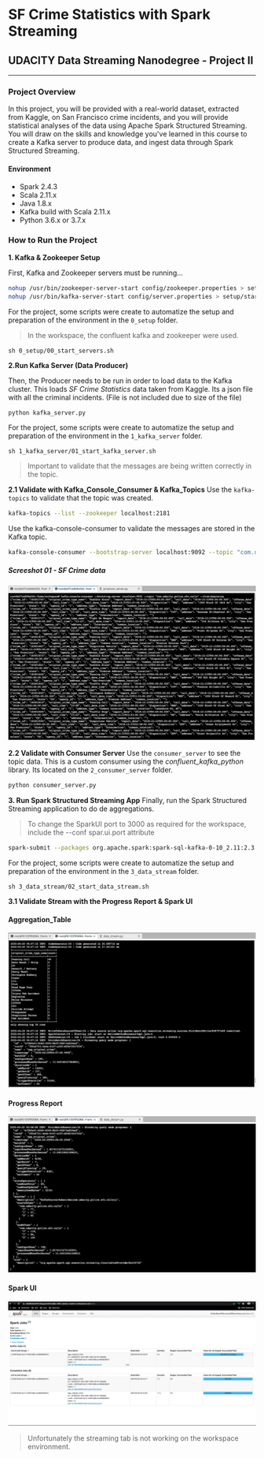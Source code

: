 # SF Crime Statistics with Spark Streaming
## UDACITY Data Streaming Nanodegree - Project II
---

### Project Overview
In this project, you will be provided with a real-world dataset, extracted from Kaggle, on San Francisco crime incidents, and you will provide statistical analyses of the data using Apache Spark Structured Streaming. You will draw on the skills and knowledge you've learned in this course to create a Kafka server to produce data, and ingest data through Spark Structured Streaming.

#### Environment
- Spark 2.4.3
- Scala 2.11.x
- Java 1.8.x
- Kafka build with Scala 2.11.x
- Python 3.6.x or 3.7.x

### How to Run the Project
__1. Kafka & Zookeeper Setup__

First, Kafka and Zookeeper servers must be running...
```sh
nohup /usr/bin/zookeeper-server-start config/zookeeper.properties > setup/startup_zk.log &
nohup /usr/bin/kafka-server-start config/server.properties > setup/startup_Kfk.log &
```

For the project, some scripts were create to automatize the setup and preparation of the environment in the `0_setup` folder.
> In the workspace, the confluent kafka and zookeeper were used.

```
sh 0_setup/00_start_servers.sh
```


__2.Run Kafka Server (Data Producer)__

Then, the Producer needs to be run in order to load data to the Kafka cluster.
This loads _SF Crime Statistics_ data taken from Kaggle. Its a json file with all the criminal incidents. (File is not included due to size of the file)

```sh
python kafka_server.py
```

For the project, some scripts were create to automatize the setup and preparation of the environment in the `1_kafka_server` folder.
```
sh 1_kafka_server/01_start_kafka_server.sh
```

> Important to validate that the messages are being written correctly in the topic.

__2.1 Validate with Kafka_Console_Consumer & Kafka_Topics__
Use the `kafka-topics` to validate that the topic was created.
```sh
kafka-topics --list --zookeeper localhost:2181
```

Use the kafka-console-consumer to validate the messages are stored in the Kafka topic.

```sh
kafka-console-consumer --bootstrap-server localhost:9092 --topic "com.udacity.police.sfo.calls" --from-beginning
```

##### Screeshot 01 - SF Crime data
![kafka-console-consumer](screenshots/screenshot01_kafka_console_consumer.png)



__2.2 Validate with Consumer Server__
Use the `consumer_server` to see the topic data. This is a custom consumer using the _confluent_kafka_python_ library. Its located on the `2_consumer_server` folder.

```sh
python consumer_server.py
```

__3. Run Spark Structured Streaming App__
Finally, run the Spark Structured Streaming application to do de aggregations.
> To change the SparkUI port to 3000 as required for the workspace, include the --conf spar.ui.port attribute

```sh
spark-submit --packages org.apache.spark:spark-sql-kafka-0-10_2.11:2.3.4 --conf spark.ui.port=3000 data_stream.py

```

For the project, some scripts were create to automatize the setup and preparation of the environment in the `3_data_stream` folder.
```
sh 3_data_stream/02_start_data_stream.sh
```

__3.1 Validate Stream with the Progress Report & Spark UI__
#### Aggregation_Table
![agg](screenshots/screenshot02.png)
#### Progress Report
![agg](screenshots/screenshot03.png)

#### Spark UI
![agg](screenshots/sparkui.png)
> Unfortunately the streaming tab is not working on the workspace environment.
